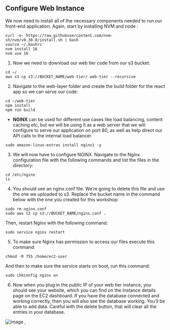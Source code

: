 
## Configure Web Instance ## 



We now need to install all of the necessary components needed to run our front-end application. Again, start by installing NVM and node :

```
curl -o- https://raw.githubusercontent.com/nvm-sh/nvm/v0.38.0/install.sh | bash
source ~/.bashrc
nvm install 16
nvm use 16
```

1. Now we need to download our web tier code from our s3 bucket:

````
cd ~/
aws s3 cp s3://BUCKET_NAME/web-tier/ web-tier --recursive
````

2. Navigate to the web-layer folder and create the build folder for the react app so we can serve our code:

```
cd ~/web-tier
npm install 
npm run build
```

* **NGINX** can be used for different use cases like load balancing, content caching etc, but we will be using it as a web server that we will configure to serve our application on port 80, as well as help direct our API calls to the internal load balancer.

```
sudo amazon-linux-extras install nginx1 -y
```

3. We will now have to configure NGINX. Navigate to the Nginx configuration file with the following commands and list the files in the directory:

```
cd /etc/nginx
ls
```

4. You should see an nginx.conf file. We’re going to delete this file and use the one we uploaded to s3. Replace the bucket name in the command below with the one you created for this workshop:

```
sudo rm nginx.conf
sudo aws s3 cp s3://BUCKET_NAME/nginx.conf .
```

Then, restart Nginx with the following command:

```
sudo service nginx restart
```

5. To make sure Nginx has permission to access our files execute this command:

```
chmod -R 755 /home/ec2-user
```
And then to make sure the service starts on boot, run this command:

```
sudo chkconfig nginx on
```
6. Now when you plug in the public IP of your web tier instance, you should see your website, which you can find on the Instance details page on the EC2 dashboard. If you have the database connected and working correctly, then you will also see the database working. You’ll be able to add data. Careful with the delete button, that will clear all the entries in your database.

![image](https://static.us-east-1.prod.workshops.aws/public/32bb8fc8-8b71-4fd4-89a6-f69a91cc4458/static/part5/WebPage2.png) , 
